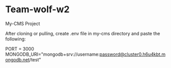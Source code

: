 # Team-wolf-w2
My-CMS Project

After cloning or pulling, create .env file in my-cms directory and paste the following: 

PORT = 3000
MONGODB_URI="mongodb+srv://username:password@cluster0.h6u4kbt.mongodb.net/test"
